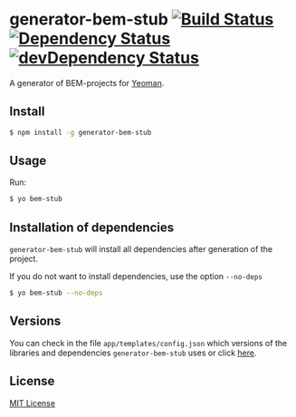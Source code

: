 # generator-bem-stub [![Build Status](https://travis-ci.org/bem/generator-bem-stub.svg)](https://travis-ci.org/bem/generator-bem-stub) [![Dependency Status](https://david-dm.org/bem/generator-bem-stub.svg)](https://david-dm.org/bem/generator-bem-stub) [![devDependency Status](https://david-dm.org/bem/generator-bem-stub/dev-status.svg)](https://david-dm.org/bem/generator-bem-stub#info=devDependencies)

A generator of BEM-projects for [Yeoman](http://yeoman.io).

## Install

```bash
$ npm install -g generator-bem-stub
```

## Usage

Run:

```bash
$ yo bem-stub
```

## Installation of dependencies

```generator-bem-stub``` will install all dependencies after generation of the project.

If you do not want to install dependencies, use the option ```--no-deps```

```bash
$ yo bem-stub --no-deps
```

## Versions

You can check in the file ```app/templates/config.json``` which versions of the libraries and dependencies ```generator-bem-stub``` uses or click [here](https://github.com/bem/generator-bem-stub/blob/master/app/templates/config.json#L2-L19).

## License

[MIT License](http://en.wikipedia.org/wiki/MIT_License)
